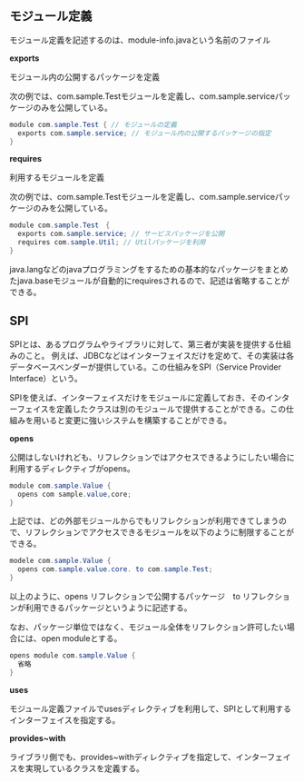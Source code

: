 ## モジュール定義

モジュール定義を記述するのは、module-info.javaという名前のファイル

**exports**

モジュール内の公開するパッケージを定義

次の例では、com.sample.Testモジュールを定義し、com.sample.serviceパッケージのみを公開している。

```Java
module com.sample.Test { // モジュールの定義
  exports com.sample.service; // モジュール内の公開するパッケージの指定
}
```
**requires**

利用するモジュールを定義

次の例では、com.sample.Testモジュールを定義し、com.sample.serviceパッケージのみを公開している。

```Java
module com.sample.Test　{
  exports com.sample.service; // サービスパッケージを公開
  requires com.sample.Util; // Utilパッケージを利用
}
```

java.langなどのjavaプログラミングをするための基本的なパッケージをまとめたjava.baseモジュールが自動的にrequiresされるので、記述は省略することができる。

## SPI

SPIとは、あるプログラムやライブラリに対して、第三者が実装を提供する仕組みのこと。
例えば、JDBCなどはインターフェイスだけを定めて、その実装は各データベースベンダーが提供している。この仕組みをSPI（Service Provider Interface）という。

SPIを使えば、インターフェイスだけをモジュールに定義しておき、そのインターフェイスを定義したクラスは別のモジュールで提供することができる。この仕組みを用いると変更に強いシステムを構築することができる。


**opens**

公開はしないけれども、リフレクションではアクセスできるようにしたい場合に利用するディレクティブがopens。

```java
module com.sample.Value {
  opens com sample.value,core;
}
```

上記では、どの外部モジュールからでもリフレクションが利用できてしまうので、リフレクションでアクセスできるモジュールを以下のように制限することができる。

```java
modele com.sample.Value {
  opens com.sample.value.core. to com.sample.Test;
}
```

以上のように、opens リフレクションで公開するパッケージ　to リフレクションが利用できるパッケージというように記述する。

なお、パッケージ単位ではなく、モジュール全体をリフレクション許可したい場合には、open moduleとする。

```java
opens module com.sample.Value {
  省略
}
```

**uses**

モジュール定義ファイルでusesディレクティブを利用して、SPIとして利用するインターフェイスを指定する。


**provides~with**

ライブラリ側でも、provides~withディレクティブを指定して、インターフェイスを実現しているクラスを定義する。



